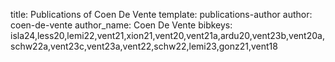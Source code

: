 title: Publications of Coen De Vente
template: publications-author
author: coen-de-vente
author_name: Coen De Vente
bibkeys: isla24,less20,lemi22,vent21,xion21,vent20,vent21a,ardu20,vent23b,vent20a,schw22a,vent23c,vent23a,vent22,schw22,lemi23,gonz21,vent18